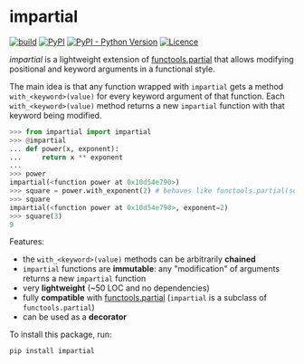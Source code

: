 # impartial

[![build](https://github.com/georg-wolflein/impartial/workflows/build/badge.svg)](https://github.com/georg-wolflein/impartial/actions?query=workflow%3Abuild)
[![PyPI](https://img.shields.io/pypi/v/impartial)](https://pypi.org/project/impartial)
[![PyPI - Python Version](https://img.shields.io/pypi/pyversions/impartial)](https://pypi.org/project/impartial)
[![Licence](https://img.shields.io/github/license/georg-wolflein/impartial)](https://github.com/georg-wolflein/impartial/blob/master/LICENSE)

_impartial_ is a lightweight extension of [functools.partial](https://docs.python.org/3/library/functools.html#functools.partial) that allows modifying positional and keyword arguments in a functional style.

The main idea is that any function wrapped with `impartial` gets a method `with_<keyword>(value)` for every keyword argument of that function.
Each `with_<keyword>(value)` method returns a new `impartial` function with that keyword being modified.

```python
>>> from impartial import impartial
>>> @impartial
... def power(x, exponent):
...     return x ** exponent
...
>>> power
impartial(<function power at 0x10d54e790>)
>>> square = power.with_exponent(2) # behaves like functools.partial(square, exponent=2)
>>> square
impartial(<function power at 0x10d54e790>, exponent=2)
>>> square(3)
9
```

Features:

- the `with_<keyword>(value)` methods can be arbitrarily **chained**
- `impartial` functions are **immutable**: any "modification" of arguments returns a new `impartial` function
- very **lightweight** (~50 LOC and no dependencies)
- fully **compatible** with [functools.partial](https://docs.python.org/3/library/functools.html#functools.partial) (`impartial` is a subclass of `functools.partial`)
- can be used as a **decorator**

To install this package, run:

```
pip install impartial
```
